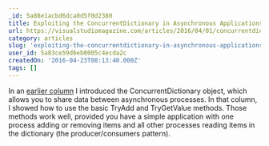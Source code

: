 ```yaml
---
_id: 5a88e1acbd6dca0d5f0d2380
title: Exploiting the ConcurrentDictionary in Asynchronous Applications
url: https://visualstudiomagazine.com/articles/2016/04/01/concurrentdictionary.aspx
category: articles
slug: 'exploiting-the-concurrentdictionary-in-asynchronous-applications'
user_id: 5a83ce59d6eb0005c4ecda2c
createdOn: '2016-04-23T08:13:40.000Z'
tags: []
---
```


In an <a href="https://visualstudiomagazine.com/articles/2016/03/01/sharing-information-between-asynchronous-processes.aspx" target="_blank">earlier column</a> I introduced the ConcurrentDictionary object, which allows you to share data between asynchronous processes. In that column, I showed how to use the basic TryAdd and TryGetValue methods. Those methods work well, provided you have a simple application with one process adding or removing items and all other processes reading items in the dictionary (the producer/consumers pattern).
